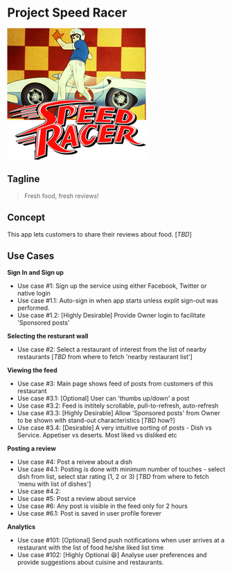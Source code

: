 # Project Speed Racer

![Project Speed Racer Image](files/codename_logo.jpg)

## Tagline
> Fresh food, fresh reviews!

## Concept
This app lets customers to share their reviews about food. [*TBD*]

## Use Cases

**Sign In and Sign up**
* Use case #1: Sign up the service using either Facebook, Twitter or native login
* Use case #1.1: Auto-sign in when app starts unless explit sign-out was performed.
* Use case #1.2: [Highly Desirable] Provide Owner login to facilitate 'Sponsored posts'

**Selecting the resturant wall**
* Use case #2: Select a restaurant of interest from the list of nearby restaurants [*TBD* from where to fetch 'nearby restaurant list']

**Viewing the feed**
* Use case #3: Main page shows feed of posts from customers of this restaurant
* Use case #3.1: [Optional] User can 'thumbs up/down' a post
* Use case #3.2: Feed is inititely scrollable, pull-to-refresh, auto-refresh
* Use case #3.3: [Highly Desirable] Allow 'Sponsored posts' from Owner to be shown with stand-out characteristics [*TBD* how?]
* Use case #3.4: [Desirable] A very intuitive sorting of posts - Dish vs Service. Appetiser vs deserts. Most liked vs disliked etc


**Posting a review**
* Use case #4: Post a reivew about a dish 
* Use case #4.1: Posting is done with minimum number of touches - select dish from list, select star rating (1, 2 or 3) [*TBD* from where to fetch 'menu with list of dishes']
* Use case #4.2:
* Use case #5: Post a review about service
* Use case #6: Any post is visible in the feed only for 2 hours
* Use case #6.1: Post is saved in user profile forever

**Analytics**
* Use case #101: [Optional] Send push notifications when user arrives at a restaurant with the list of food he/she liked list time
* Use case #102: [Highly Optional :laughing:] Analyse user preferences and provide suggestions about cuisine and restaurants.
